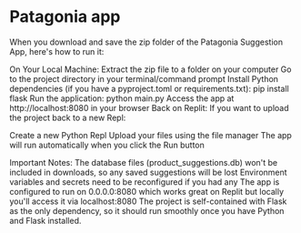 # Patagonia app
When you download and save the zip folder of the Patagonia Suggestion App, here's how to run it:

On Your Local Machine:
Extract the zip file to a folder on your computer
Go to the project directory in your terminal/command prompt
Install Python dependencies (if you have a pyproject.toml or requirements.txt):
pip install flask
Run the application:
python main.py
Access the app at http://localhost:8080 in your browser
Back on Replit:
If you want to upload the project back to a new Repl:

Create a new Python Repl
Upload your files using the file manager
The app will run automatically when you click the Run button

Important Notes:
The database files (product_suggestions.db) won't be included in downloads, so any saved suggestions will be lost
Environment variables and secrets need to be reconfigured if you had any
The app is configured to run on 0.0.0.0:8080 which works great on Replit but locally you'll access it via localhost:8080
The project is self-contained with Flask as the only dependency, so it should run smoothly once you have Python and Flask installed.

